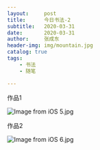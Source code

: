 ```yaml
---
layout:     post
title:      今日书法-2
subtitle:   2020-03-31
date:       2020-03-31
author:     张成东
header-img: img/mountain.jpg
catalog: true
tags:
    - 书法
    - 随笔

---
```

作品1

![Image from iOS _5_.jpg](https://i.loli.net/2020/03/31/kDLfuxpPIilEGR2.jpg)

作品2

![Image from iOS _6_.jpg](https://i.loli.net/2020/03/31/5sv4ztayxK6lpFM.jpg)